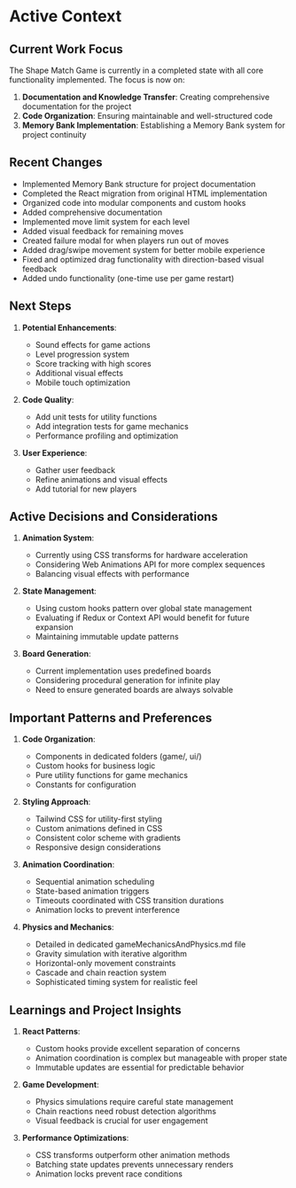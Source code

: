 # Active Context

## Current Work Focus

The Shape Match Game is currently in a completed state with all core functionality implemented. The focus is now on:

1. **Documentation and Knowledge Transfer**: Creating comprehensive documentation for the project
2. **Code Organization**: Ensuring maintainable and well-structured code
3. **Memory Bank Implementation**: Establishing a Memory Bank system for project continuity

## Recent Changes

- Implemented Memory Bank structure for project documentation
- Completed the React migration from original HTML implementation
- Organized code into modular components and custom hooks
- Added comprehensive documentation
- Implemented move limit system for each level
- Added visual feedback for remaining moves
- Created failure modal for when players run out of moves
- Added drag/swipe movement system for better mobile experience
- Fixed and optimized drag functionality with direction-based visual feedback
- Added undo functionality (one-time use per game restart)

## Next Steps

1. **Potential Enhancements**:
   - Sound effects for game actions
   - Level progression system
   - Score tracking with high scores
   - Additional visual effects
   - Mobile touch optimization

2. **Code Quality**:
   - Add unit tests for utility functions
   - Add integration tests for game mechanics
   - Performance profiling and optimization

3. **User Experience**:
   - Gather user feedback
   - Refine animations and visual effects
   - Add tutorial for new players

## Active Decisions and Considerations

1. **Animation System**:
   - Currently using CSS transforms for hardware acceleration
   - Considering Web Animations API for more complex sequences
   - Balancing visual effects with performance

2. **State Management**:
   - Using custom hooks pattern over global state management
   - Evaluating if Redux or Context API would benefit for future expansion
   - Maintaining immutable update patterns

3. **Board Generation**:
   - Current implementation uses predefined boards
   - Considering procedural generation for infinite play
   - Need to ensure generated boards are always solvable

## Important Patterns and Preferences

1. **Code Organization**:
   - Components in dedicated folders (game/, ui/)
   - Custom hooks for business logic
   - Pure utility functions for game mechanics
   - Constants for configuration

2. **Styling Approach**:
   - Tailwind CSS for utility-first styling
   - Custom animations defined in CSS
   - Consistent color scheme with gradients
   - Responsive design considerations

3. **Animation Coordination**:
   - Sequential animation scheduling
   - State-based animation triggers
   - Timeouts coordinated with CSS transition durations
   - Animation locks to prevent interference

4. **Physics and Mechanics**:
   - Detailed in dedicated gameMechanicsAndPhysics.md file
   - Gravity simulation with iterative algorithm
   - Horizontal-only movement constraints
   - Cascade and chain reaction system
   - Sophisticated timing system for realistic feel

## Learnings and Project Insights

1. **React Patterns**:
   - Custom hooks provide excellent separation of concerns
   - Animation coordination is complex but manageable with proper state
   - Immutable updates are essential for predictable behavior

2. **Game Development**:
   - Physics simulations require careful state management
   - Chain reactions need robust detection algorithms
   - Visual feedback is crucial for user engagement

3. **Performance Optimizations**:
   - CSS transforms outperform other animation methods
   - Batching state updates prevents unnecessary renders
   - Animation locks prevent race conditions